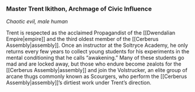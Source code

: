 ### Master Trent Ikithon, Archmage of Civic Influence

_Chaotic evil, male human_

Trent is respected as the acclaimed Propagandist of the [[Dwendalian Empire|empire]] and the third oldest member of the [[Cerberus Assembly|assembly]]. Once an instructor at the Soltryce Academy, he only returns every few years to collect young students for his experiments in the mental conditioning that he calls “awakening.” Many of these students go mad and are locked away, but those who endure become zealots for the [[Cerberus Assembly|assembly]] and join the Volstrucker, an elite group of arcane thugs commonly known as Scourgers, who perform the [[Cerberus Assembly|assembly]]’s dirtiest work under Trent’s direction.